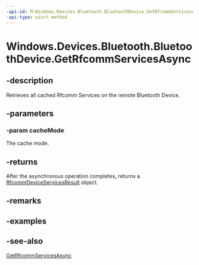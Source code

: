 ```yaml
---
-api-id: M:Windows.Devices.Bluetooth.BluetoothDevice.GetRfcommServicesAsync(Windows.Devices.Bluetooth.BluetoothCacheMode)
-api-type: winrt method
---
```


<!-- Method syntax
public Windows.Foundation.IAsyncOperation<Windows.Devices.Bluetooth.Rfcomm.RfcommDeviceServicesResult> GetRfcommServicesAsync(Windows.Devices.Bluetooth.BluetoothCacheMode cacheMode)
-->

# Windows.Devices.Bluetooth.BluetoothDevice.GetRfcommServicesAsync

## -description
Retrieves all cached Rfcomm Services on the remote Bluetooth Device.

## -parameters
### -param cacheMode
The cache mode.

## -returns
After the asynchronous operation completes, returns a [RfcommDeviceServicesResult](../windows.devices.bluetooth.rfcomm/rfcommdeviceservicesresult.md) object.

## -remarks

## -examples

## -see-also
[GetRfcommServicesAsync](bluetoothdevice_getrfcommservicesasync_91966924.md)